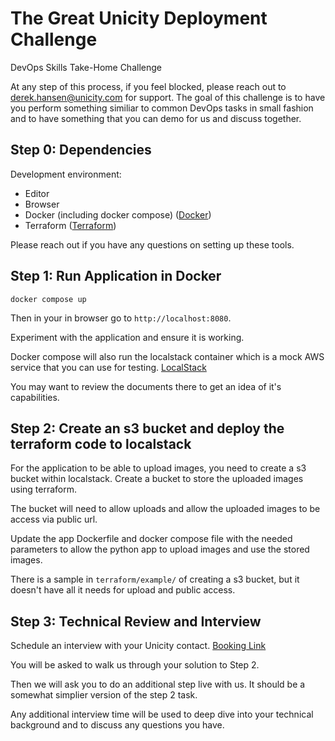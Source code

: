 # The Great Unicity Deployment Challenge
DevOps Skills Take-Home Challenge

At any step of this process, if you feel blocked, please reach out to derek.hansen@unicity.com for support. The goal of this challenge is to have you perform something similiar to common DevOps tasks in small fashion and to have something that you can demo for us and discuss together.

## Step 0: Dependencies

Development environment:
- Editor
- Browser
- Docker (including docker compose) ([Docker](https://docs.docker.com/))
- Terraform  ([Terraform](https://developer.hashicorp.com/terraform))

Please reach out if you have any questions on setting up these tools.

## Step 1: Run Application in Docker

`docker compose up`

Then in your in browser go to `http://localhost:8080`.

Experiment with the application and ensure it is working.

Docker compose will also run the localstack container which is a mock AWS service that you can use for testing. [LocalStack](https://docs.localstack.cloud/overview/)

You may want to review the documents there to get an idea of it's capabilities.

## Step 2: Create an s3 bucket and deploy the terraform code to localstack

For the application to be able to upload images, you need to create a s3 bucket within localstack.
Create a bucket to store the uploaded images using terraform.

The bucket will need to allow uploads and allow the uploaded images to be access via public url.

Update the app Dockerfile and docker compose file with the needed parameters to allow the python app to upload images and use the stored images.

There is a sample in `terraform/example/` of creating a s3 bucket, but it doesn't have all it needs for upload and public access.


## Step 3: Technical Review and Interview

Schedule an interview with your Unicity contact. [Booking Link](https://koalendar.com/e/technical-challenge-review)

You will be asked to walk us through your solution to Step 2. 

Then we will ask you to do an additional step live with us. It should be a somewhat simplier version of the step 2 task.

Any additional interview time will be used to deep dive into your technical background and to discuss any questions you have.